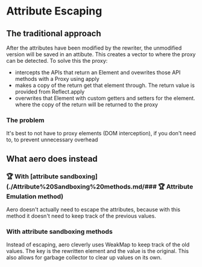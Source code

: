 # Attribute Escaping

## The traditional approach

After the attributes have been modified by the rewriter, the unmodified version will be saved in an attibute. This creates a vector to where the proxy can be detected. To solve this the proxy:

- intercepts the APIs that return an Element and ovewrites those API methods with a Proxy using apply
- makes a copy of the return get that element through. The return value is provided from Reflect.apply
- overwrites that Element with custom getters and setters for the element. where the copy of the return will be returned to the proxy

### The problem

It's best to not have to proxy elements (DOM interception), if you don't need to, to prevent unnecessary overhead

## What aero does instead

### 🏆 With [attribute sandboxing](./Attribute%20Sandboxing%20methods.md/### 🏆 Attribute Emulation method)

Aero doesn't actually need to escape the attributes, because with this method it doesn't need to keep track of the previous values.

### With attribute sandboxing methods

Instead of escaping, aero cleverly uses WeakMap to keep track of the old values. The key is the rewritten element and the value is the original. This also allows for garbage collector to clear up values on its own.
